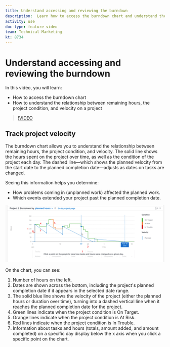 ```yaml
---
title: Understand accessing and reviewing the burndown
description:  Learn how to access the burndown chart and understand the relationship between remaining hours, project condition, and project velocity in [!DNL Adobe Workfront].
activity: use
doc-type: feature video
team: Technical Marketing
kt: 8734 
---
```

# Understand accessing and reviewing the burndown

In this video, you will learn:

* How to access the burndown chart
* How to understand the relationship between remaining hours, the project condition, and velocity on a project

>[!VIDEO](https://video.tv.adobe.com/v/335051/?quality=12)

## Track project velocity

The burndown chart allows you to understand the relationship between remaining hours, the project condition, and velocity. The solid line shows the hours spent on the project over time, as well as the condition of the project each day. The dashed line—which shows the planned velocity from the start date to the planned completion date—adjusts as dates on tasks are changed.

Seeing this information helps you determine:

* How problems coming in (unplanned work) affected the planned work.
* Which events extended your project past the planned completion date.

![An image showing a burndown chart with numbers on areas described in the bullets below](assets/section-2-9.png)

On the chart, you can see:

1. Number of hours on the left.
1. Dates are shown across the bottom, including the project's planned completion date if it appears in the selected date range.
1. The solid blue line shows the velocity of the project (either the planned hours or duration over time), turning into a dashed vertical line when it reaches the planned completion date for the project.
1. Green lines indicate when the project condition is On Target.
1. Orange lines indicate when the project condition is At Risk.
1. Red lines indicate when the project condition is In Trouble.
1. Information about tasks and hours (totals, amount added, and amount completed) on a specific day display below the x axis when you click a specific point on the chart.
